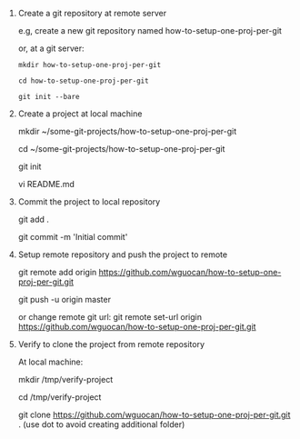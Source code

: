 1.	Create a git repository at remote server

	e.g, create a new git repository named how-to-setup-one-proj-per-git

	or, at a git server:
 
		mkdir how-to-setup-one-proj-per-git

		cd how-to-setup-one-proj-per-git

		git init --bare

2. Create a project at local machine

	mkdir ~/some-git-projects/how-to-setup-one-proj-per-git

	cd ~/some-git-projects/how-to-setup-one-proj-per-git

	git init

	vi README.md

3. Commit the project to local repository

	git add .

	git commit -m 'Initial commit'

4. Setup remote repository and push the project to remote

	git remote add origin https://github.com/wguocan/how-to-setup-one-proj-per-git.git

	git push -u origin master

	or change remote git url: git remote set-url origin https://github.com/wguocan/how-to-setup-one-proj-per-git.git
	
5. Verify to clone the project from remote repository

	At local machine:

	mkdir /tmp/verify-project

	cd /tmp/verify-project

	git clone https://github.com/wguocan/how-to-setup-one-proj-per-git.git . (use dot to avoid creating additional folder)
